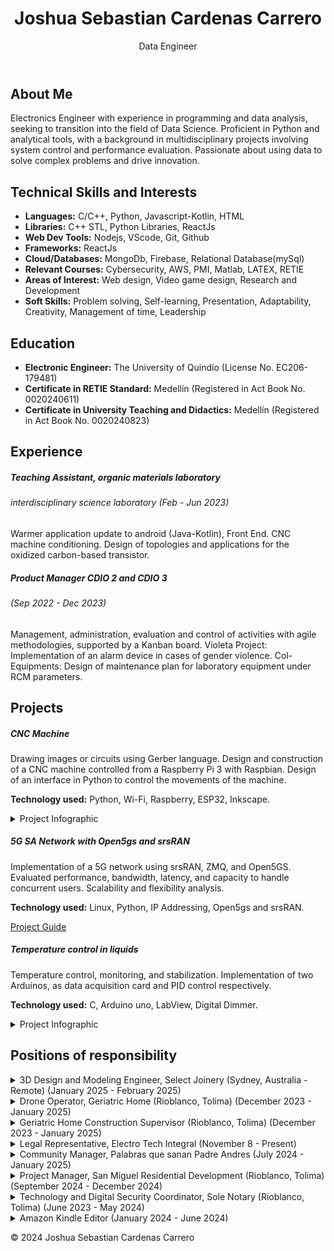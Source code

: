 <!DOCTYPE html>
<html lang="en">
<head>
  <meta charset="UTF-8">
  <meta name="viewport" content="width=device-width, initial-scale=1.0">
  <title>Joshua Sebastian Cardenas Carrero - Portfolio</title>

  <!-- Bootstrap CSS -->
  <link href="https://cdn.jsdelivr.net/npm/bootstrap@5.3.0/dist/css/bootstrap.min.css" rel="stylesheet">

  <!-- Custom CSS (must be AFTER Bootstrap) -->
  <link rel="stylesheet" href="css/style.css">
</head>
<body>

 <header class="bg-light py-3">
  <div class="container">
    <div class="row">
      <div class="col-12 col-md-6">
        <h1>Joshua Sebastian Cardenas Carrero</h1>
      </div>
      <div class="col-12 col-md-6 text-md-end">
        <p>Data Engineer</p>
      </div>
    </div>
  </div>
</header>

  <main class="container py-3 py-md-5">
    <section id="AboutMe" class="mb-5">
      <h2>About Me</h2>
      <p>
        Electronics Engineer with experience in programming and data analysis, seeking to transition into the field of Data Science. Proficient in Python and analytical tools, with a background in multidisciplinary projects involving system control and performance evaluation. Passionate about using data to solve complex problems and drive innovation.
      </p>
      <!-- Add more information about yourself here -->
    </section>

  <section id="Skills" class="mb-5">
      <h2>Technical Skills and Interests</h2>
      <ul>
        <li><strong>Languages:</strong> C/C++, Python, Javascript-Kotlin, HTML</li>
        <li><strong>Libraries:</strong> C++ STL, Python Libraries, ReactJs</li>
        <li><strong>Web Dev Tools:</strong> Nodejs, VScode, Git, Github</li>
        <li><strong>Frameworks:</strong> ReactJs</li>
        <li><strong>Cloud/Databases:</strong> MongoDb, Firebase, Relational Database(mySql)</li>
        <li><strong>Relevant Courses:</strong> Cybersecurity, AWS, PMI, Matlab, LATEX, RETIE</li>
        <li><strong>Areas of Interest:</strong> Web design, Video game design, Research and Development</li>
        <li><strong>Soft Skills:</strong> Problem solving, Self-learning, Presentation, Adaptability, Creativity, Management of time, Leadership</li>
      </ul>
    </section>

  <section id="Education" class="mb-5">
      <h2>Education</h2>
      <ul>
        <li><strong>Electronic Engineer:</strong> The University of Quindío (License No. EC206-179481)</li>
        <li><strong>Certificate in RETIE Standard:</strong> Medellín (Registered in Act Book No. 0020240611)</li>
        <li><strong>Certificate in University Teaching and Didactics:</strong> Medellín (Registered in Act Book No. 0020240823)</li>
      </ul>
    </section>

  <section id="Experience" class="mb-5">
      <h2>Experience</h2>
      <div class="card mb-3">
        <div class="card-body">
          <h5 class="card-title">Teaching Assistant, organic materials laboratory</h5>
          <h6 class="card-subtitle mb-2 text-muted">interdisciplinary science laboratory (Feb - Jun 2023)</h6>
          <p class="card-text">
            Warmer application update to android (Java-Kotlin), Front End. CNC machine conditioning. Design of topologies and applications for the oxidized carbon-based transistor.
          </p>
        </div>
      </div>

  <div class="card mb-3">
        <div class="card-body">
          <h5 class="card-title">Product Manager CDIO 2 and CDIO 3</h5>
          <h6 class="card-subtitle mb-2 text-muted">(Sep 2022 - Dec 2023)</h6>
          <p class="card-text">
            Management, administration, evaluation and control of activities with agile methodologies, supported by a Kanban board. Violeta Project: Implementation of an alarm device in cases of gender violence. Col-Equipments: Design of maintenance plan for laboratory equipment under RCM parameters.
          </p>
        </div>
      </div>
    </section>

  <section id="Projects" class="mb-5">
      <h2>Projects</h2>

  <div class="card mb-3">
        <div class="card-body">
          <h5 class="card-title">CNC Machine</h5>
          <p class="card-text">
            Drawing images or circuits using Gerber language. Design and construction of a CNC machine controlled from a Raspberry Pi 3 with Raspbian. Design of an interface in Python to control the movements of the machine.
          </p>
          <p class="card-text">
            <strong>Technology used:</strong> Python, Wi-Fi, Raspberry, ESP32, Inkscape.
          </p>
  <details>
            <summary>Project Infographic</summary>
            <img src="assets/img/info.jpg" alt="Project Infographic" class="img-fluid">
            <br><br>
          </details>
        </div>
      </div>

  <div class="card mb-3">
        <div class="card-body">
          <h5 class="card-title">5G SA Network with Open5gs and srsRAN</h5>
          <p class="card-text">
            Implementation of a 5G network using srsRAN, ZMQ, and Open5GS. Evaluated performance, bandwidth, latency, and capacity to handle concurrent users. Scalability and flexibility analysis.
          </p>
          <p class="card-text">
            <strong>Technology used:</strong> Linux, Python, IP Addressing, Open5gs and srsRAN.
          </p>
          <a href="https://github.com/JsCc-Electro/5G-SA-Network-Open5gs-srsRAN" class="btn btn-primary" target="_blank">Project Guide</a>
        </div>
      </div>

  <div class="card mb-3">
        <div class="card-body">
          <h5 class="card-title">Temperature control in liquids</h5>
          <p class="card-text">
            Temperature control, monitoring, and stabilization. Implementation of two Arduinos, as data acquisition card and PID control respectively.
          </p>
          <p class="card-text">
            <strong>Technology used:</strong> C, Arduino uno, LabView, Digital Dimmer.
          </p>
  <details>
            <summary>Project Infographic</summary>
            <img src="assets/img/Calentador_Info.jpg" alt="Project Infographic" class="img-fluid">
            <br><br>
          </details>
        </div>
      </div>
    </section>

  <section id="Responsibilities" class="mb-5">
      <h2>Positions of responsibility</h2>

  <details>
        <summary class="h6">3D Design and Modeling Engineer, Select Joinery (Sydney, Australia - Remote) (January 2025 - February 2025)</summary>
        <ul>
          <li>Responsible for the 3D design and modeling of residential remodeling projects.</li>
          <li>Utilized SketchUp to create 3D models and photorealistic renders.</li>
          <li>Developed technical drawings with human-scale measurements.</li>
          <li>Applied engineering principles to ensure accuracy and efficiency in design.</li>
        </ul>
      </details>

  <details>
        <summary class="h6">Drone Operator, Geriatric Home (Rioblanco, Tolima) (December 2023 - January 2025)</summary>
        <ul>
          <li>Conducted construction inspection, land mapping, event recording, and project monitoring.</li>
          <li>Processed images to obtain area measurements and detect possible anomalies.</li>
        </ul>
        <!-- Container for the images -->
        <div class="row">
          <div class="col-md-4">
            <img src="assets/img/DJI_0434.JPG" alt="Drone image 1" class="img-fluid">
          </div>
          <div class="col-md-4">
            <img src="assets/img/DJI_0495.JPG" alt="Drone image 2" class="img-fluid">
          </div>
          <div class="col-md-4">
            <img src="assets/img/DJI_0597.JPG" alt="Drone image 3" class="img-fluid">
          </div>
        </div>
      </details>

  <details>
        <summary class="h6">Geriatric Home Construction Supervisor (Rioblanco, Tolima) (December 2023 - January 2025)</summary>
        <ul>
          <li>Coordinated the activities of workers, subcontractors, and suppliers.</li>
          <li>Kept detailed records of activities, progress reports, and design changes.</li>
        </ul>
      </details>

  <details>
        <summary class="h6">Legal Representative, Electro Tech Integral (November 8 - Present)</summary>
        <ul>
          <li>Responsible for the legal representation of the company, managing contract execution, strategic decision-making, and ensuring regulatory compliance to support company growth and operations.</li>
        </ul>
      </details>

  <details>
        <summary class="h6">Community Manager, Palabras que sanan Padre Andres (July 2024 - January 2025)</summary>
        <ul>
          <li>Responsible for the comprehensive management of social networks, including content creation, event planning and execution, coordination of financial flows from social platforms to corporate accounts, and administration of advertising campaigns.</li>
        </ul>
      </details>

  <details>
        <summary class="h6">Project Manager, San Miguel Residential Development (Rioblanco, Tolima) (September 2024 - December 2024)</summary>
        <ul>
          <li>Led comprehensive project planning and resource management to ensure efficient, on-schedule development, overseeing contracts, budgets, and administrative decisions essential for successful lot sales and community establishment.</li>
          <li>Developed and implemented targeted marketing campaigns to promote the development, coordinating with stakeholders to drive visibility and engagement among potential buyers.</li>
        </ul>
      </details>

  <details>
        <summary class="h6">Technology and Digital Security Coordinator, Sole Notary (Rioblanco, Tolima) (June 2023 - May 2024)</summary>
        <ul>
          <li>Comprehensive management of technological systems, including installation and maintenance of equipment (printers, cameras, software), and consulting on strategic decisions.</li>
        </ul>
      </details>

  <details>
        <summary class="h6">Amazon Kindle Editor (January 2024 - June 2024)</summary>
        <ul>
          <li>Designed and created attractive, professional book covers, enhancing the visibility and appeal of the final product.</li>
          <li>Added essential missing content, ensuring the published material is complete and coherent.</li>
          <li>Reorganized books by chapters and sections, optimizing the structure for a better reading experience.</li>
        </ul>
      </details>
    </section>
  </main>

  <footer class="bg-dark text-white py-4">
    <div class="container text-center">
      <p>© 2024 Joshua Sebastian Cardenas Carrero</p>
    </div>
  </footer>

  <!-- Bootstrap JavaScript (optional, if you need JS components) -->
  <script src="https://cdn.jsdelivr.net/npm/bootstrap@5.3.0/dist/js/bootstrap.bundle.min.js"></script>
  <script src="js/script.js"></script> <!-- Link to the JavaScript file -->
</body>
</html>
